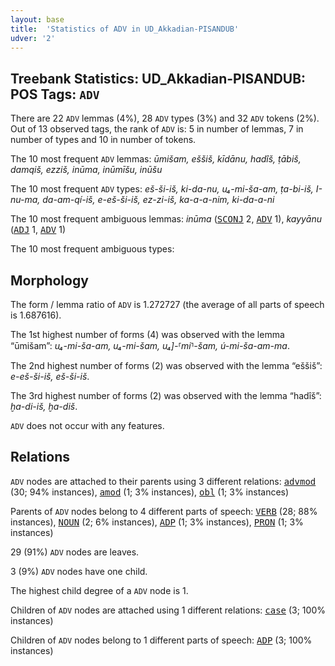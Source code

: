```yaml
---
layout: base
title:  'Statistics of ADV in UD_Akkadian-PISANDUB'
udver: '2'
---
```


## Treebank Statistics: UD_Akkadian-PISANDUB: POS Tags: `ADV`

There are 22 `ADV` lemmas (4%), 28 `ADV` types (3%) and 32 `ADV` tokens (2%).
Out of 13 observed tags, the rank of `ADV` is: 5 in number of lemmas, 7 in number of types and 10 in number of tokens.

The 10 most frequent `ADV` lemmas: <em>ūmišam, eššiš, kīdānu, hadîš, ṭābiš, damqiš, ezziš, inūma, inūmīšu, inūšu</em>

The 10 most frequent `ADV` types:  <em>eš-ši-iš, ki-da-nu, u₄-mi-ša-am, ṭa-bi-iš, I-nu-ma, da-am-qí-iš, e-eš-ši-iš, ez-zi-iš, ka-a-a-nim, ki-da-a-ni</em>

The 10 most frequent ambiguous lemmas: <em>inūma</em> (<tt><a href="akk_pisandub-pos-SCONJ.html">SCONJ</a></tt> 2, <tt><a href="akk_pisandub-pos-ADV.html">ADV</a></tt> 1), <em>kayyānu</em> (<tt><a href="akk_pisandub-pos-ADJ.html">ADJ</a></tt> 1, <tt><a href="akk_pisandub-pos-ADV.html">ADV</a></tt> 1)

The 10 most frequent ambiguous types:  



## Morphology

The form / lemma ratio of `ADV` is 1.272727 (the average of all parts of speech is 1.687616).

The 1st highest number of forms (4) was observed with the lemma “ūmišam”: <em>u₄-mi-ša-am, u₄-mi-šam, u₄]-⸢mi⸣-šam, ú-mi-ša-am-ma</em>.

The 2nd highest number of forms (2) was observed with the lemma “eššiš”: <em>e-eš-ši-iš, eš-ši-iš</em>.

The 3rd highest number of forms (2) was observed with the lemma “hadîš”: <em>ḫa-di-iš, ḫa-diš</em>.

`ADV` does not occur with any features.


## Relations

`ADV` nodes are attached to their parents using 3 different relations: <tt><a href="akk_pisandub-dep-advmod.html">advmod</a></tt> (30; 94% instances), <tt><a href="akk_pisandub-dep-amod.html">amod</a></tt> (1; 3% instances), <tt><a href="akk_pisandub-dep-obl.html">obl</a></tt> (1; 3% instances)

Parents of `ADV` nodes belong to 4 different parts of speech: <tt><a href="akk_pisandub-pos-VERB.html">VERB</a></tt> (28; 88% instances), <tt><a href="akk_pisandub-pos-NOUN.html">NOUN</a></tt> (2; 6% instances), <tt><a href="akk_pisandub-pos-ADP.html">ADP</a></tt> (1; 3% instances), <tt><a href="akk_pisandub-pos-PRON.html">PRON</a></tt> (1; 3% instances)

29 (91%) `ADV` nodes are leaves.

3 (9%) `ADV` nodes have one child.

The highest child degree of a `ADV` node is 1.

Children of `ADV` nodes are attached using 1 different relations: <tt><a href="akk_pisandub-dep-case.html">case</a></tt> (3; 100% instances)

Children of `ADV` nodes belong to 1 different parts of speech: <tt><a href="akk_pisandub-pos-ADP.html">ADP</a></tt> (3; 100% instances)

